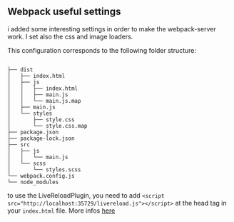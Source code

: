 ## Webpack useful settings

i added some interesting settings in order to make the webpack-server work. I set also the css and image loaders. 

This configuration corresponds to the following folder structure:

```

├── dist
│   ├── index.html
│   ├── js
│   │   ├── index.html
│   │   ├── main.js
│   │   └── main.js.map
│   ├── main.js
│   └── styles
│       ├── style.css
│       └── style.css.map
├── package.json
├── package-lock.json
├── src
│   ├── js
│   │   └── main.js
│   └── scss
│       └── styles.scss
└── webpack.config.js
└── node_modules

```

to use the LiveReloadPlugin, you need to add ```<script src="http://localhost:35729/livereload.js"></script>``` at the head tag
in your ```index.html``` file. More infos [here](https://www.npmjs.com/package/webpack-livereload-plugin)

